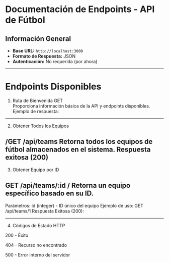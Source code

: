# Documentación de Endpoints - API de Fútbol 

## Información General
- **Base URL:** `http://localhost:3000`
- **Formato de Respuesta:** JSON
- **Autenticación:** No requerida (por ahora)

---

# Endpoints Disponibles
 1. Ruta de Bienvenida
GET  
Proporciona información básica de la API y endpoints disponibles.
Ejemplo de respuesta:

---
2. Obtener Todos los Equipos
   
/GET /api/teams 
Retorna todos los equipos de fútbol almacenados en el sistema.
Respuesta exitosa (200)
---
3. Obtener Equipo por ID

GET /api/teams/:id /
Retorna un equipo específico basado en su ID.
---
Parámetros:
id (integer) - ID único del equipo
Ejemplo de uso: GET /api/teams/1
Respuesta Exitosa (200):

---
4. Códigos de Estado HTTP

200 - Éxito

404 - Recurso no encontrado

500 - Error interno del servidor
